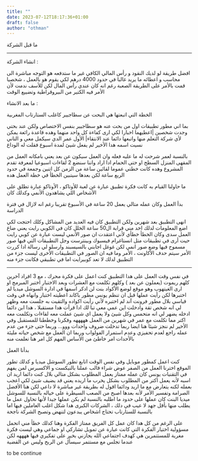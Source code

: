 ```yaml
---
title: ""
date: 2023-07-12T18:17:36+01:00
draft: false
author: "othman"
---
```


ما قبل الشركة

---

انشاء الشركة :

افضل طريقة لو لديك النقود و رأس المالي الكافي غير ما ستدفعه هو التوجه مباشرة الى محاسب و اعطائه ما يريد غالبا في حدود 4000 درهم لكي يقوم هو بالعمل ، شخصيا قمت بالأمر على الطريقة الصعبة رغم انه كان عندي رأس المال لكن للأسف ندمت لأن الأمر فيه الكتير من البيروقراطية وتضييع الوقت

ما بعد الانشاء :

الخطة التي اتبعتها هي البحت عن سطاجيير كاغلب الستارتاب المغربية

بما اني مطور تطبيقات اول من بحت عنه هو سطاجيير بنفس الاختصاص ولكن عند بحتي وجدت شخصين
|اعطيهما اخبارا لكي ارى كفاءة كل واحد منهما وهده قاعدة رائعة يمكن لأي شركة التعلم منها واتبعها دائما عند الانتقاء|
الأول عمر الدي سيكمل معي و التاني نسيت اسمه هدا الأخير لم يفعل شيئ لمدة اسبوع فقلت له الوداع

بالنسبة لعمر شرحت له ما عليه فعله وان العمل سيكون عن بعد يعني بامكانه العمل من المقهى المنزل السطح او حتى الحمام ادا اراد واننا سنضع 2 لقاءات اسبوعيا لمعرفة تقدم المشروع وهده كانت خطتي عموما لقائين ساعة من الزمن كل اتنين وجمعة في حدود الربع ساعة لكن بعدها سيتبين الخطأ في خطة العمل هده

ما حاولنا القيام به كانت فكرة تطبيق عبارة عن لعبة للأوتاكو ، الأوتاكو عبارة تطلق على الأشخاص اللي يشاهدون الأنمي وكدلك كان

بدأ العمل وكان عمله متالي يعمل 20 ساعة في الأسبوع تقريبا رغم انه لازال في فترة الدراسة

انهى التطبيق بعد شهرين ولكن التطبيق كان فيه العديد من المشاكل وكلك احتجت لكي اضع المعلومات لدلك اخد مني قرابة ال50 ساعة
الخلل كان في الكوبي رايت يعني ضاع العمل سدى وكان الخطأ خطأي
لأني اعتقدت ان صور الأنمي ليست عبارة عن كوبي رايت حيت أرى في تطبيقات متل انستاغرام
فيسبوك وبينترست وجل التطبيقات التي فيها صور مسموح فيها وضع صور انمي لكن غوغل اجابني بالسيسبند وارسلو لي رسالة ادا
كررت الأمر سيتم حدف الأكاونت ، الأمر وما فيه ان الصور في التطبيقات الأخرى ليست جزء من التطبيق لدلك لا تعد كوبيرايت
اما في تطبيقي فكانت جزء منه

---

في نفس وقت العمل على هدا التطبيق كنت اعمل على فكرة محرك ، مع 3 افراد آخرين كلهم ريموت (يعملون عن بعد ) وكلهم
تكلمت مع العشرات وبعد الاختبار اختبر المبرمج او ارى الغيتهوب وهو موقع لوضع الأكواد
بنت لن ادكر اسمها في ادارة السوشل ميديا لم اختبرها لكن رأيت عملها قبل ان تنظم
يونس مطور باكاند اعطيته اختبار وانهاه في وقت قياسي
بلال مطور فرونت آند لم اختبره لأني رأيت اكواده والتقيت به جلست معه وظهر لي انه شخص تقة
وادخلت اين عمي معي تبا لك ادا قرأت هدا مستقبلا ، هدا ابن دائما ادخله يضهر لي انه متحمس وكل شيئ ولا يعمل اي شيئ
عملت معه لقاءات وتكلمت معه اكتر مما تكلمت مع عمر في شهرين من العمل هههههه وفكرنا وخططنا للمستقبل وفي الأخير لم ننجز شيئا
هنا ايضا ربما تدخلت ضروف واحدات ووو...
وربما حتى جزء من عدم عمله راجع لعدم تحفيزي وعدم استمرار الفولواب وربما ان العمل مع شخص حياته مليئة بالأحدات امر خاطئ من الأساس
المهم كل امر هنا تعلمت منه

بدأنا العمل

كنت اعمل كمطور موبايل وفي نفس الوقت اتابع تطور السوشل ميديا و كدلك تطور الموقع اخترنا العمل من الصفر عوض شراء قالب
عملنا بالنيكست و الاكسبرس لمن يفهم في التقنيات
يونس كان عمله ممتاز يعمل المطلوب بشكل متالي بلال كنت دائما اريد ان اسبه لأنه يعمل
اكتر من المطلوب بشكل يخرب ما اريده يعني قد يضيف شيئ لكي اعجب بعمله لكنه يتعارض مع ما اريد ودائما اقول له بطريقة غير مباشرة لا داعي
لكن هنا الأفضل الصرامة وتفسير الأمر لأنه بعدها اصبح من الصعب السيطرة على خياله
بالنسبة للسوشل ميديا البنت كان عملها على حدود ما اطلبه بالنسبة لم يكن عملها جيدا لأنها تحاول عمل ما يطلب منها بأقل جهد
لا عيب في دلك ، الشركات الكبرى هدا شكل اغلب العاملين فيها اما بالنسبة للستارتاب تحتاج اشخاص يبدعون لتنهض وتصبح الشركة ناجحة

على الرغم من كل هدا كان عمل كل الفريق ممتاز
الفكرة وهنا كدلك خطأ مني اتحمل مسؤولية اختيار الفكرة التي كانت عبارة عن تمويل تشاركي او جماعي
وهي ليست فكرة مغرية للمستتمرين هي كهدف اجتماعي الله يجازني بخير على تفكيري فيها ههههه لكن عندما تجلس مع مستتمر
سيسأل عن الربح وليس عن القضية

to be continue
